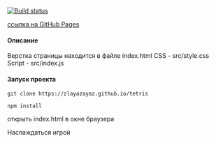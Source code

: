 [![Build status](https://ci.appveyor.com/api/projects/status/4r5pcy2ptnxbsgg0?svg=true)](https://ci.appveyor.com/project/ZlayaZayaZ/tetris)

[ссылка на GitHub Pages](https://zlayazayaz.github.io/tetris/)

#### Описание

Верстка страницы находится в файле index.html
CSS - src/style.css
Script - src/index.js

#### Запуск проекта

```git clone https://zlayazayaz.github.io/tetris```

```npm install```

открыть index.html в окне браузера

Наслаждаться игрой